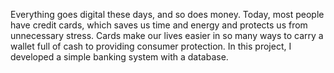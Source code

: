 Everything goes digital these days, and so does money. Today, most people have credit cards, which saves us time and energy and protects us from unnecessary stress. 
Cards make our lives easier in so many ways  to carry a wallet full of cash to providing consumer protection. In this project, I developed a simple banking system with a database.

